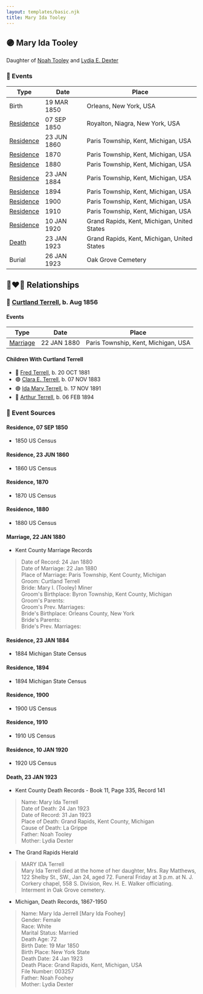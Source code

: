 ```yaml
---
layout: templates/basic.njk
title: Mary Ida Tooley
---
```

## 🟣 Mary Ida Tooley

Daughter of [Noah Tooley](/people/8/84640933) and [Lydia E. Dexter](/people/6/67357568)

### 📆 Events

Type | Date | Place
------ | ------ | ------
Birth | 19 MAR 1850 | Orleans, New York, USA
[Residence](#event-03fe2abf-fe98-4e52-9a06-61703503bfda) | 07 SEP 1850 | Royalton, Niagra, New York, USA
[Residence](#event-d2682701-ec61-44b0-a0b0-85c8a8b386f2) | 23 JUN 1860 | Paris Township, Kent, Michigan, USA
[Residence](#event-ec6c895b-c7c3-4693-97fd-7dfa35edc130) | 1870 | Paris Township, Kent, Michigan, USA
[Residence](#event-63061124-2a67-4efb-9ec2-e78f935adc12) | 1880 | Paris Township, Kent, Michigan, USA
[Residence](#event-873f1f8d-c16c-46e8-b4ad-b09112320fb7) | 23 JAN 1884 | Paris Township, Kent, Michigan, USA
[Residence](#event-194684d5-6782-4937-8a5a-6cc6e077fe4c) | 1894 | Paris Township, Kent, Michigan, USA
[Residence](#event-9a19a8f5-be84-4e5b-9606-89d5ca49ef17) | 1900 | Paris Township, Kent, Michigan, USA
[Residence](#event-00d9f49f-29b6-48e1-be80-f9ac7c42c547) | 1910 | Paris Township, Kent, Michigan, USA
[Residence](#event-0af9273e-06d7-44e6-a862-ce3f02a95d3c) | 10 JAN 1920 | Grand Rapids, Kent, Michigan, United States
[Death](#event-208fa5aa-2a4f-4782-90f5-bd9ab3988e92) | 23 JAN 1923 | Grand Rapids, Kent, Michigan, United States
Burial | 26 JAN 1923 | Oak Grove Cemetery

## 👩‍❤️‍👨 Relationships

### 🔵 [Curtland Terrell](/people/4/47972604), b. Aug 1856

#### Events

Type | Date | Place
------ | ------ | ------
[Marriage](#event-af072556-bb75-44a1-94f0-e0e45779cf06) | 22 JAN 1880 | Paris Township, Kent, Michigan, USA
#### Children With Curtland Terrell
* 🔵 [Fred Terrell](/people/9/92332748), b. 20 OCT 1881
* 🟣 [Clara E. Terrell](/people/6/62490094), b. 07 NOV 1883
* 🟣 [Ida Mary Terrell](/people/7/71382896), b. 17 NOV 1891
* 🔵 [Arthur Terrell](/people/7/79436691), b. 06 FEB 1894
### 📰 Event Sources

#### <a id="event-03fe2abf-fe98-4e52-9a06-61703503bfda"></a> Residence, 07 SEP 1850
* 1850 US Census

#### <a id="event-d2682701-ec61-44b0-a0b0-85c8a8b386f2"></a> Residence, 23 JUN 1860
* 1860 US Census

#### <a id="event-ec6c895b-c7c3-4693-97fd-7dfa35edc130"></a> Residence, 1870
* 1870 US Census

#### <a id="event-63061124-2a67-4efb-9ec2-e78f935adc12"></a> Residence, 1880
* 1880 US Census

#### <a id="event-af072556-bb75-44a1-94f0-e0e45779cf06"></a> Marriage, 22 JAN 1880
* Kent County Marriage Records
>   
  > Date of Record: 24 Jan 1880  
  > Date of Marriage: 22 Jan 1880  
  > Place of Marriage: Paris Township, Kent County, Michigan  
  > Groom: Curtland Terrell  
  > Bride: Mary I. (Tooley) Miner  
  > Groom's Birthplace: Byron Township, Kent County, Michigan  
  > Groom's Parents:  
  > Groom's Prev. Marriages:  
  > Bride's Birthplace: Orleans County, New York  
  > Bride's Parents:  
  > Bride's Prev. Marriages:

#### <a id="event-873f1f8d-c16c-46e8-b4ad-b09112320fb7"></a> Residence, 23 JAN 1884
* 1884 Michigan State Census

#### <a id="event-194684d5-6782-4937-8a5a-6cc6e077fe4c"></a> Residence, 1894
* 1894 Michigan State Census

#### <a id="event-9a19a8f5-be84-4e5b-9606-89d5ca49ef17"></a> Residence, 1900
* 1900 US Census

#### <a id="event-00d9f49f-29b6-48e1-be80-f9ac7c42c547"></a> Residence, 1910
* 1910 US Census

#### <a id="event-0af9273e-06d7-44e6-a862-ce3f02a95d3c"></a> Residence, 10 JAN 1920
* 1920 US Census

#### <a id="event-208fa5aa-2a4f-4782-90f5-bd9ab3988e92"></a> Death, 23 JAN 1923
* Kent County Death Records  - Book 11, Page 335, Record 141
>   
  > Name: Mary Ida Terrell  
  > Date of Death: 24 Jan 1923  
  > Date of Record: 31 Jan 1923  
  > Place of Death: Grand Rapids, Kent County, Michigan  
  > Cause of Death: La Grippe  
  > Father: Noah Tooley  
  > Mother: Lydia Dexter
* The Grand Rapids Herald
>   
  > MARY IDA Terrell  
  > Mary Ida Terrell died at the home of her daughter, Mrs. Ray Matthews, 122 Shelby St., SW., Jan 24, aged 72. Funeral Friday at 3 p.m. at N. J. Corkery chapel, 558 S. Division, Rev. H. E. Walker officiating. Interment in Oak Grove cemetery.
* Michigan, Death Records, 1867-1950
>   
  > Name: Mary Ida Jerrell [Mary Ida Foohey]   
  > Gender: Female  
  > Race: White  
  > Marital Status: Married  
  > Death Age: 72  
  > Birth Date: 19 Mar 1850  
  > Birth Place: New York State  
  > Death Date: 24 Jan 1923  
  > Death Place: Grand Rapids, Kent, Michigan, USA  
  > File Number: 003257  
  > Father: Noah Foohey  
  > Mother: Lydia Dexter
